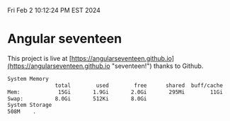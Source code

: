 Fri Feb  2 10:12:24 PM EST 2024

# Angular seventeen


This project is live at [https://angularseventeen.github.io](https://angularseventeen.github.io "seventeen!") thanks to Github.

```bash
System Memory
               total        used        free      shared  buff/cache   available
Mem:            15Gi       1.9Gi       2.0Gi       295Mi        11Gi        13Gi
Swap:          8.0Gi       512Ki       8.0Gi
System Storage
508M	.
